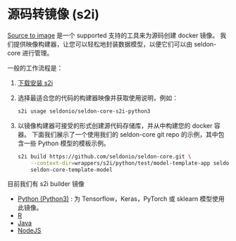 # 源码转镜像 (s2i)

[Source to image](https://github.com/openshift/source-to-image) 是一个 supported 支持的工具来为源码创建 docker 镜像。 我们提供映像构建器，让您可以轻松地封装数据模型，以便它们可以由 seldon-core 进行管理。

一般的工作流程是：

 1. [下载安装 s2i](https://github.com/openshift/source-to-image#installation)

 1. 选择最适合您的代码的构建器映像并获取使用说明，例如：

    ```bash
    s2i usage seldonio/seldon-core-s2i-python3
    ```

 1. 以镜像构建器可接受的形式创建源代码存储库，并从中构建您的 docker 容器。 下面我们展示了一个使用我们的 seldon-core git repo 的示例，其中包含一些 Python 模型的模板示例。

    ```bash
    s2i build https://github.com/seldonio/seldon-core.git \
        --context-dir=wrappers/s2i/python/test/model-template-app seldonio/seldon-core-s2i-python3 \
        seldon-core-template-model
    ```

目前我们有 s2i builder 镜像

 * [Python (Python3)](../python/README.md) : 为 Tensorflow，Keras，PyTorch 或 sklearn 模型使用此镜像。
 * [R](../R/README.md)
 * [Java](../java/README.md)
 * [NodeJS](../nodejs/README.md)

